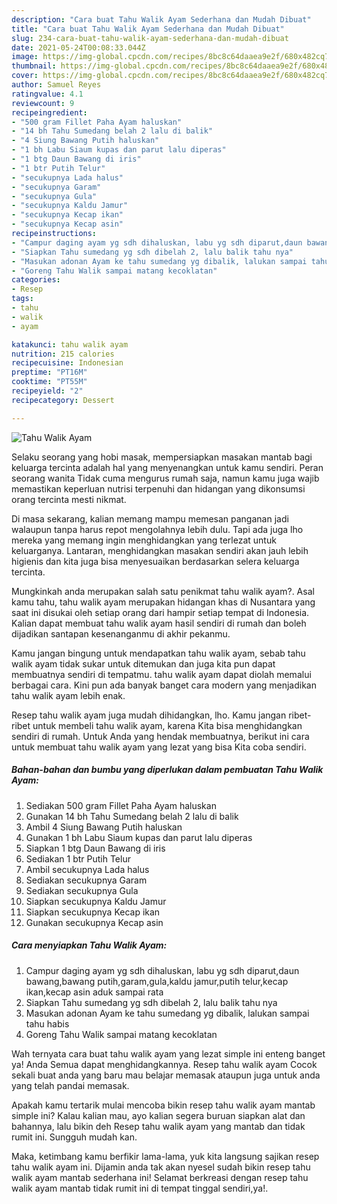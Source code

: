 ```yaml
---
description: "Cara buat Tahu Walik Ayam Sederhana dan Mudah Dibuat"
title: "Cara buat Tahu Walik Ayam Sederhana dan Mudah Dibuat"
slug: 234-cara-buat-tahu-walik-ayam-sederhana-dan-mudah-dibuat
date: 2021-05-24T00:08:33.044Z
image: https://img-global.cpcdn.com/recipes/8bc8c64daaea9e2f/680x482cq70/tahu-walik-ayam-foto-resep-utama.jpg
thumbnail: https://img-global.cpcdn.com/recipes/8bc8c64daaea9e2f/680x482cq70/tahu-walik-ayam-foto-resep-utama.jpg
cover: https://img-global.cpcdn.com/recipes/8bc8c64daaea9e2f/680x482cq70/tahu-walik-ayam-foto-resep-utama.jpg
author: Samuel Reyes
ratingvalue: 4.1
reviewcount: 9
recipeingredient:
- "500 gram Fillet Paha Ayam haluskan"
- "14 bh Tahu Sumedang belah 2 lalu di balik"
- "4 Siung Bawang Putih haluskan"
- "1 bh Labu Siaum kupas dan parut lalu diperas"
- "1 btg Daun Bawang di iris"
- "1 btr Putih Telur"
- "secukupnya Lada halus"
- "secukupnya Garam"
- "secukupnya Gula"
- "secukupnya Kaldu Jamur"
- "secukupnya Kecap ikan"
- "secukupnya Kecap asin"
recipeinstructions:
- "Campur daging ayam yg sdh dihaluskan, labu yg sdh diparut,daun bawang,bawang putih,garam,gula,kaldu jamur,putih telur,kecap ikan,kecap asin aduk sampai rata"
- "Siapkan Tahu sumedang yg sdh dibelah 2, lalu balik tahu nya"
- "Masukan adonan Ayam ke tahu sumedang yg dibalik, lalukan sampai tahu habis"
- "Goreng Tahu Walik sampai matang kecoklatan"
categories:
- Resep
tags:
- tahu
- walik
- ayam

katakunci: tahu walik ayam 
nutrition: 215 calories
recipecuisine: Indonesian
preptime: "PT16M"
cooktime: "PT55M"
recipeyield: "2"
recipecategory: Dessert

---
```



![Tahu Walik Ayam](https://img-global.cpcdn.com/recipes/8bc8c64daaea9e2f/680x482cq70/tahu-walik-ayam-foto-resep-utama.jpg)

Selaku seorang yang hobi masak, mempersiapkan masakan mantab bagi keluarga tercinta adalah hal yang menyenangkan untuk kamu sendiri. Peran seorang  wanita Tidak cuma mengurus rumah saja, namun kamu juga wajib memastikan keperluan nutrisi terpenuhi dan hidangan yang dikonsumsi orang tercinta mesti nikmat.

Di masa  sekarang, kalian memang mampu memesan panganan jadi walaupun tanpa harus repot mengolahnya lebih dulu. Tapi ada juga lho mereka yang memang ingin menghidangkan yang terlezat untuk keluarganya. Lantaran, menghidangkan masakan sendiri akan jauh lebih higienis dan kita juga bisa menyesuaikan berdasarkan selera keluarga tercinta. 



Mungkinkah anda merupakan salah satu penikmat tahu walik ayam?. Asal kamu tahu, tahu walik ayam merupakan hidangan khas di Nusantara yang saat ini disukai oleh setiap orang dari hampir setiap tempat di Indonesia. Kalian dapat membuat tahu walik ayam hasil sendiri di rumah dan boleh dijadikan santapan kesenanganmu di akhir pekanmu.

Kamu jangan bingung untuk mendapatkan tahu walik ayam, sebab tahu walik ayam tidak sukar untuk ditemukan dan juga kita pun dapat membuatnya sendiri di tempatmu. tahu walik ayam dapat diolah memalui berbagai cara. Kini pun ada banyak banget cara modern yang menjadikan tahu walik ayam lebih enak.

Resep tahu walik ayam juga mudah dihidangkan, lho. Kamu jangan ribet-ribet untuk membeli tahu walik ayam, karena Kita bisa menghidangkan sendiri di rumah. Untuk Anda yang hendak membuatnya, berikut ini cara untuk membuat tahu walik ayam yang lezat yang bisa Kita coba sendiri.

<!--inarticleads1-->

##### Bahan-bahan dan bumbu yang diperlukan dalam pembuatan Tahu Walik Ayam:

1. Sediakan 500 gram Fillet Paha Ayam haluskan
1. Gunakan 14 bh Tahu Sumedang belah 2 lalu di balik
1. Ambil 4 Siung Bawang Putih haluskan
1. Gunakan 1 bh Labu Siaum kupas dan parut lalu diperas
1. Siapkan 1 btg Daun Bawang di iris
1. Sediakan 1 btr Putih Telur
1. Ambil secukupnya Lada halus
1. Sediakan secukupnya Garam
1. Sediakan secukupnya Gula
1. Siapkan secukupnya Kaldu Jamur
1. Siapkan secukupnya Kecap ikan
1. Gunakan secukupnya Kecap asin




<!--inarticleads2-->

##### Cara menyiapkan Tahu Walik Ayam:

1. Campur daging ayam yg sdh dihaluskan, labu yg sdh diparut,daun bawang,bawang putih,garam,gula,kaldu jamur,putih telur,kecap ikan,kecap asin aduk sampai rata
1. Siapkan Tahu sumedang yg sdh dibelah 2, lalu balik tahu nya
1. Masukan adonan Ayam ke tahu sumedang yg dibalik, lalukan sampai tahu habis
1. Goreng Tahu Walik sampai matang kecoklatan




Wah ternyata cara buat tahu walik ayam yang lezat simple ini enteng banget ya! Anda Semua dapat menghidangkannya. Resep tahu walik ayam Cocok sekali buat anda yang baru mau belajar memasak ataupun juga untuk anda yang telah pandai memasak.

Apakah kamu tertarik mulai mencoba bikin resep tahu walik ayam mantab simple ini? Kalau kalian mau, ayo kalian segera buruan siapkan alat dan bahannya, lalu bikin deh Resep tahu walik ayam yang mantab dan tidak rumit ini. Sungguh mudah kan. 

Maka, ketimbang kamu berfikir lama-lama, yuk kita langsung sajikan resep tahu walik ayam ini. Dijamin anda tak akan nyesel sudah bikin resep tahu walik ayam mantab sederhana ini! Selamat berkreasi dengan resep tahu walik ayam mantab tidak rumit ini di tempat tinggal sendiri,ya!.

